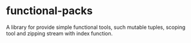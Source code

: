 # functional-packs
A library for provide simple functional tools, such mutable tuples, scoping tool and zipping stream with index function.
